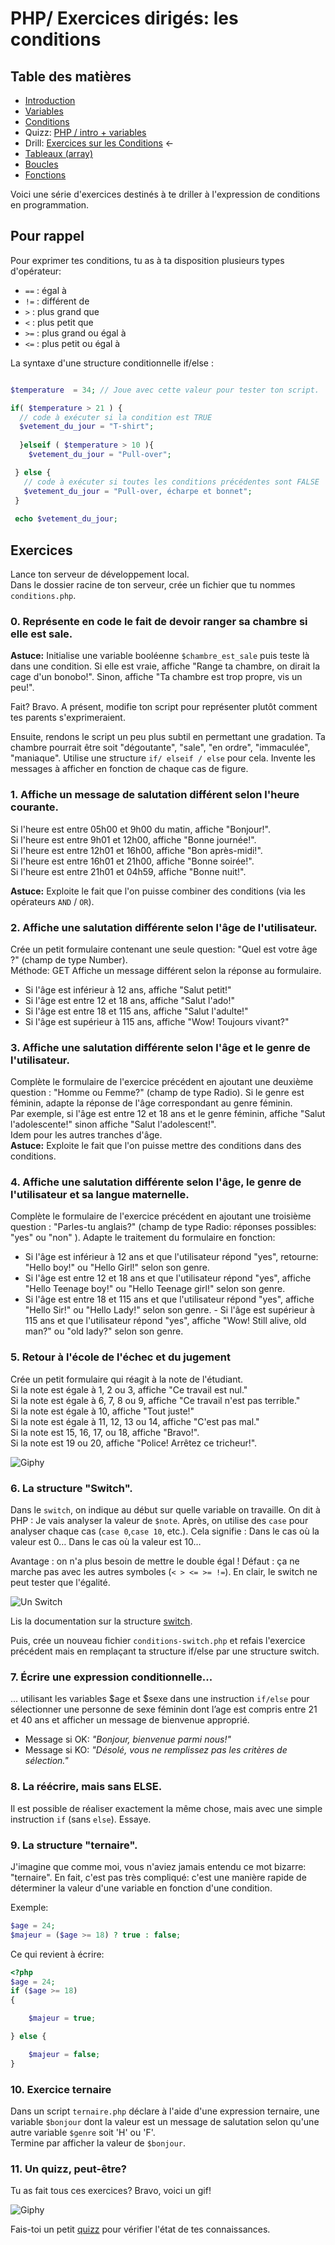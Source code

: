 # PHP/ Exercices dirigés: les conditions

## Table des matières

- [Introduction](php-introduction.md)  
- [Variables](php-variables.md)  
- [Conditions](php-conditions.md) 
- Quizz: [PHP / intro + variables](../../Quizz/PHP/php-base-1.md)
- Drill: [Exercices sur les Conditions](php-exercices-conditions.md)  ← 
- [Tableaux (array)](php-array.md)
- [Boucles](php-boucles.md)
- [Fonctions](php-fonctions.md)


Voici une série d'exercices destinés à te driller à l'expression de conditions en programmation.

## Pour rappel


Pour exprimer tes conditions, tu as à ta disposition plusieurs types d'opérateur:

- `==` : égal à
- `!=` : différent de
- `>` : plus grand que
- `<` : plus petit que 
- `>=` : plus grand ou égal à
- `<=` : plus petit ou égal à

La syntaxe d'une structure conditionnelle if/else :


```php

$temperature  = 34; // Joue avec cette valeur pour tester ton script.

if( $temperature > 21 ) {
  // code à exécuter si la condition est TRUE
  $vetement_du_jour = "T-shirt";
  
  }elseif ( $temperature > 10 ){
    $vetement_du_jour = "Pull-over";

 } else {
   // code à exécuter si toutes les conditions précédentes sont FALSE
   $vetement_du_jour = "Pull-over, écharpe et bonnet";
 }
 
 echo $vetement_du_jour;
```

## Exercices

Lance ton serveur de développement local.  
Dans le dossier racine de ton serveur, crée un fichier que tu nommes `conditions.php`.  

### 0. Représente en code le fait de devoir ranger sa chambre si elle est sale.  

**Astuce:** Initialise une variable booléenne `$chambre_est_sale` puis teste là dans une condition. Si elle est vraie, affiche "Range ta chambre, on dirait la cage d'un bonobo!". Sinon, affiche "Ta chambre est trop propre, vis un peu!".  

Fait? Bravo. A présent, modifie ton script pour représenter plutôt comment tes parents s'exprimeraient.  

Ensuite, rendons le script un peu plus subtil en permettant une gradation. Ta chambre pourrait être soit "dégoutante", "sale", "en ordre", "immaculée", "maniaque". Utilise une structure `if/ elseif / else` pour cela. Invente les messages à afficher en fonction de chaque cas de figure.  

### 1. Affiche un message de salutation différent selon l'heure courante.
Si l'heure est entre 05h00 et 9h00 du matin, affiche "Bonjour!".  
Si l'heure est entre 9h01 et 12h00, affiche "Bonne journée!".  
Si l'heure est entre 12h01 et 16h00, affiche "Bon après-midi!".  
Si l'heure est entre 16h01 et 21h00, affiche "Bonne soirée!".  
Si l'heure est entre 21h01 et 04h59, affiche "Bonne nuit!".  

**Astuce:** Exploite le fait que l'on puisse combiner des conditions (via les opérateurs `AND` / `OR`).

### 2. Affiche une salutation différente selon l'âge de l'utilisateur.
Crée un petit formulaire contenant une seule question: "Quel est votre âge ?" (champ de type Number).  
Méthode: GET
Affiche un message différent selon la réponse au formulaire.  
- Si l'âge est inférieur à 12 ans, affiche "Salut petit!"  
- Si l'âge est entre 12 et 18 ans, affiche "Salut l'ado!"  
- Si l'âge est entre 18 et 115 ans, affiche "Salut l'adulte!"  
- Si l'âge est supérieur à 115 ans, affiche "Wow! Toujours vivant?"   

### 3. Affiche une salutation différente selon l'âge et le genre de l'utilisateur.
Complète le formulaire de l'exercice précédent en ajoutant une deuxième question : "Homme ou Femme?" (champ de type Radio).
Si le genre est féminin, adapte la réponse de l'âge correspondant au genre féminin.  
Par exemple, si l'âge est entre 12 et 18 ans et le genre féminin, affiche "Salut l'adolescente!" sinon affiche "Salut l'adolescent!".  
Idem pour les autres tranches d'âge.  
**Astuce:** Exploite le fait que l'on puisse mettre des conditions dans des conditions.

### 4. Affiche une salutation différente selon l'âge, le genre de l'utilisateur et sa langue maternelle.
Complète le formulaire de l'exercice précédent en ajoutant une troisième question : "Parles-tu anglais?" (champ de type Radio: réponses possibles: "yes" ou "non" ).
Adapte le traitement du formulaire en fonction:
- Si l'âge est inférieur à 12 ans et que l'utilisateur répond "yes", retourne: "Hello boy!" ou "Hello Girl!" selon son genre.   
- Si l'âge est entre 12 et 18 ans et que l'utilisateur répond "yes", affiche "Hello Teenage boy!" ou "Hello Teenage girl!" selon son genre.  
- Si l'âge est entre 18 et 115 ans et que l'utilisateur répond "yes", affiche "Hello Sir!" ou "Hello Lady!" selon son genre.  - Si l'âge est supérieur à 115 ans et que l'utilisateur répond "yes", affiche "Wow! Still alive, old man?" ou "old lady?" selon son genre.  


### 5. Retour à l'école de l'échec et du jugement
Crée un petit formulaire qui réagit à la note de l'étudiant.  
Si la note est égale à 1, 2 ou 3, affiche "Ce travail est nul."  
Si la note est égale à 6, 7, 8 ou 9, affiche "Ce travail n'est pas terrible."  
Si la note est égale à 10, affiche "Tout juste!"  
Si la note est égale à 11, 12, 13 ou 14, affiche "C'est pas mal."  
Si la note est 15, 16, 17, ou 18, affiche "Bravo!".  
Si la note est 19 ou 20, affiche "Police! Arrêtez ce tricheur!".  

![Giphy](http://media2.giphy.com/media/NzWGJoHbR4zAI/giphy.gif)

### 6. La structure "Switch".

Dans le `switch`, on indique au début sur quelle variable on travaille. On dit à PHP : Je vais analyser la valeur de `$note`. Après, on utilise des `case` pour analyser chaque cas (`case 0`,`case 10`, etc.). Cela signifie  : Dans le cas où la valeur est 0… Dans le cas où la valeur est 10…

Avantage : on n'a plus besoin de mettre le double égal ! Défaut : ça ne marche pas avec les autres symboles (`< > <= >= !=`). En clair, le switch ne peut tester que l'égalité.

![Un Switch](./rail-switch.png)

Lis la documentation sur la structure [switch](http://php.net/manual/fr/control-structures.switch.php).

Puis, crée un nouveau fichier `conditions-switch.php` et refais l'exercice précédent mais en remplaçant ta structure if/else par une structure switch.

### 7. Écrire une expression conditionnelle...
... utilisant les variables $age et $sexe dans une instruction `if/else` pour sélectionner une personne de sexe féminin dont l’age est compris entre 21 et 40 ans et afficher un message de bienvenue approprié.   
- Message si OK: *"Bonjour, bienvenue parmi nous!"*  
- Message si KO: *"Désolé, vous ne remplissez pas les critères de sélection."*

### 8. La réécrire, mais sans ELSE.
Il est possible de réaliser exactement la même chose, mais avec une simple instruction `if` (sans  `else`). Essaye.


### 9. La structure "ternaire".

J'imagine que comme moi, vous n'aviez jamais entendu ce mot bizarre: "ternaire". En fait, c'est pas très compliqué: c'est une manière rapide de déterminer la valeur d'une variable en fonction d'une condition.

Exemple:  

```php
$age = 24;
$majeur = ($age >= 18) ? true : false;
```

Ce qui revient à écrire:

```php
<?php
$age = 24;
if ($age >= 18)
{

	$majeur = true;

} else {

	$majeur = false;
}

```

### 10. Exercice ternaire

Dans un script `ternaire.php` déclare à l'aide d'une expression ternaire, une variable `$bonjour` dont la valeur est un message de salutation selon qu'une autre variable `$genre` soit 'H' ou 'F'.  
Termine par afficher la valeur de `$bonjour`.


### 11. Un quizz, peut-être?

Tu as fait tous ces exercices? Bravo, voici un gif!

![Giphy](http://media0.giphy.com/media/CNprQ8KGpORVu/giphy.gif)

Fais-toi un petit [quizz](../../Quizz/PHP/php-base-1.md) pour vérifier l'état de tes connaissances.

